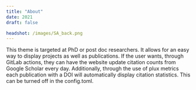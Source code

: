 ```yaml
---
title: "About"
date: 2021
draft: false

headshot: /images/SA_back.png
---
```


This theme is targeted at PhD or post doc researchers. It allows for
an easy way to display projects as well as publications. If the user
wants, through GitLab actions, they can have the website update
citation counts from Google Scholar every day. Additionally, through
the use of plux metrics each publication with a DOI will
automatically display citation statistics. This can be turned off in
the config.toml.